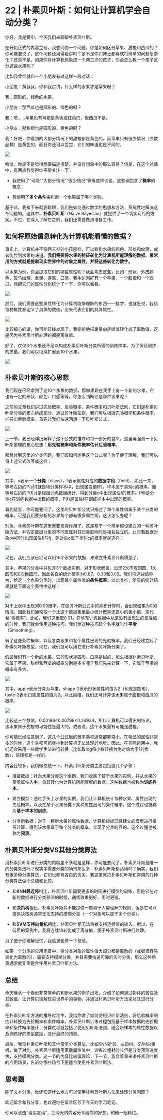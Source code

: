 # 22 \| 朴素贝叶斯：如何让计算机学会自动分类？

你好，我是黄申。今天我们来聊聊朴素贝叶斯。

在开始正式的内容之前，我想问你一个问题，你是如何区分苹果、甜橙和西瓜的？你可能要说了，这个问题还用得着讲吗？是不是你们博士都喜欢将简单的问题复杂化？还真不是，如果你将计算机想象成一个两三岁的孩子，你会怎么教一个孩子区分这些水果呢？

比如我曾经就和一个小朋友有过这样一段对话：

小朋友：黄叔叔，你和我讲讲，什么样的水果才是苹果呀？

我：圆形的、绿色的水果。

小朋友：那西瓜也是圆形的、绿色的呀？

我：嗯……苹果也有可能是黄色或红色的，但西瓜不是。

小朋友：那甜橙也是圆形的、黄色的呀？

我：好吧，你看到的大部分情况下的甜橙都是黄色的，而苹果只有很少情况（少数品种）是黄色的。而且你还可以尝尝，它们的味道也是不同的。

![](<https://static001.geekbang.org/resource/image/0e/db/0e626ddb70a0f4c7133e0a54d18c8fdb.png>)

哈哈，你是不是觉得想要描述清楚，并没有想象中的那么容易？但是，在这个对话中，有两点我觉得你需要关注一下：

- 我使用了“可能”“大部分情况”“很少情况”等等这种词语，这些词包含了**概率**的概念；

- 我使用了**多个条件**来判断一个水果属于哪个类别。


<!-- -->

基于此，我接下来就要聊聊，我们是如何通过数学的思想和方法，系统性地解决这个问题的。这其中，**朴素贝叶斯**（Naive Bayesian）就提供了一个切实可行的方案。不过，在深入了解它之前，我们还需要做点准备工作。

<!-- [[[read_end]]] -->

## 如何将原始信息转化为计算机能看懂的数据？

事实上，计算机并不像两三岁的小孩那样，可以看到水果的颜色、形状和纹理，或者能尝到水果的味道。**我们需要将水果的特征转化为计算机所能理解的数据**。**最常用的方式就是提取现实世界中的对象之属性，并将这些转化为数字。**

以水果为例，你会提取它们的哪些属性呢？我会考虑这些，比如：形状、外皮颜色、斑马纹理、重量、握感、口感。我手边刚好有一个苹果、一个甜橙和一个西瓜，我把它们的属性分别统计了一下，你可以看看。

![](<https://static001.geekbang.org/resource/image/0c/8c/0c4508f42a2179d4de22654ffe17778c.png>)

然后，我们需要这些属性转化为计算机能够理解的东西——数字，也就是说，我给每种属性都定义了具体的数值，用来代表它们的具体属性。

![](<https://static001.geekbang.org/resource/image/8c/5d/8ce159eb36bbed80bda6ab7f6d10bc5d.png>)

比较细心的话，你可能已经发现了，我偷偷地把重量由连续值转化成了离散值，这是因为朴素贝叶斯处理的都是离散值。

好了，仅仅3个水果还不足以构成朴素贝叶斯分类所需的训练样本。为了保证训练的质量，我们可以继续扩展到10个水果。

![](<https://static001.geekbang.org/resource/image/e0/08/e0f92302ec5f9a7353177644db88a408.png>)

## 朴素贝叶斯的核心思想

我们现在已经拿到了这10个水果的数据，那如果现在我手上有一个新的水果，它也有一定的形状、颜色、口感等等，你怎么判断它是哪种水果呢？

之前的文章我们讲过先验概率、后验概率、条件概率和贝叶斯法则，它们是朴素贝叶斯分类的核心组成部分。通过贝叶斯法则，我们可以根据先验概率和条件概率，推导出后验概率。首先让我们快速回想一下贝叶斯公式。

![](<https://static001.geekbang.org/resource/image/0e/57/0ed1d08bd7a3197231ec1b596cadd857.png>)

上一节，我已经详细解释了这个公式的推导和每一部分的含义，这里再强调一下贝叶斯定理的核心思想：**用先验概率和条件概率估计后验概率**。

那具体到这里的分类问题，我们该如何运用这个公式呢？为了便于理解，我们可以将上述公式改写成这样：

![](<https://static001.geekbang.org/resource/image/00/2a/00cdccfb26258a21de50862ccd22a52a.png>)

其中，c表示一个**分类**（class），f表示属性对应的**数据字段**（field）。如此一来，等号左边的P(c\|f)就是待分类样本中，出现属性值f时，样本属于类别c的概率。而等号右边的P(f\|c)是根据训练数据统计，得到分类c中出现属性f的概率。P©是分类c在训练数据中出现的概率，P(f)是属性f在训练样本中出现的概率。

看到这里，你可能要问了，这里的贝叶斯公式只描述了单个属性值属于某个分类的概率，可是我们要分析的水果每个都有很多属性啊，这该怎么办呢？

别急，朴素贝叶斯在这里就要发挥作用了。这是基于一个简单假设建立的一种贝叶斯方法，并假定数据对象的不同属性对其归类影响时是相互独立的。此时若数据对象o中同时出现属性fi与fj，则对象o属于类别c的概率就是这样：

![](<https://static001.geekbang.org/resource/image/51/32/51a8c96cd9a8ae06acdff25a87438332.png>)

现在，我们应该已经可以用10个水果的数据，来建立朴素贝叶斯模型了。

其中，苹果的分类中共包含3个数据实例，对于形状而言，出现2次不规则圆、1次圆形和0次椭圆形，因此各自的统计概率为0.67、0.33和0.00。我们将这些值称为，给定一个水果分类时，出现某个属性值的**条件概率**。以此类推，所有的统计结果就是下面这个表格中这样：

![](<https://static001.geekbang.org/resource/image/50/22/504f97b994046fc3fee82690acdd5622.png>)

对于上表中出现的0.00概率，在做贝叶斯公式中的乘积计算时，会出现结果为0的情况，因此我们通常取一个比这个数据集里最小统计概率还要小的极小值，来代替“零概率”。比如，我们这里取0.01。在填充训练数据中从来没有出现过的属性值的时候，我们就会使用这种技巧，我们给这种技巧起个名字就叫作**平滑**（Smoothing）。

有了这些条件概率，以及各类水果和各个属性出现的先验概率，我们已经建立起了朴素贝叶斯模型。现在，我们就可以用它进行朴素贝叶斯分类了。

假设我们有一个新的水果，它的形状是圆形，口感是甜的，那么根据朴素贝叶斯，它属于苹果、甜橙和西瓜的概率分别是多少呢？我们先来计算一下，它属于苹果的概率有多大。

![](<https://static001.geekbang.org/resource/image/4b/10/4b9b7fc57f85344a90fde596b58ef110.png>)

其中，apple表示分类为苹果，shape-2表示形状属性的值为2（也就是圆形），taste-2表示口感属性的值为2。以此类推，我们还可计算该水果属于甜橙和西瓜的概率。

![](<https://static001.geekbang.org/resource/image/49/1e/490bc17c05070918564c20b943daed1e.png>)

比较这三个数值，0.00198<0.00798<0.26934，所以计算机可以得出的结论，该水果属于甜橙的可能性是最大的，或者说，这个水果最有可能是甜橙。

你可能已经注意到了，这几个公式里的概率乘积通常都非常小，在物品的属性非常多的时候，这个乘积可能就小到计算机无法处理的地步。因此，在实际运用中，我们还会采用一些数学手法进行转换（比如取log将小数转换为绝对值大于1的负数），原理都是一样的。

内容比较多，我稍微总结一下。朴素贝叶斯分类主要包括这几个步骤：

- 准备数据：针对水果分类这个案例，我们收集了若干水果的实例，并从水果的常见属性入手，将其转化为计算机所能理解的数据。这种数据也被称为**训练样本**。

- 建立模型：通过手头上水果的实例，我们让计算机统计每种水果、属性出现的先验概率，以及在某个水果分类下某种属性出现的条件概率。这个过程也被称为**基于样本的训练**。

- 分类新数据：对于一颗新水果的属性数据，计算机根据已经建立的模型进行推导计算，得到该水果属于每个分类的概率，实现了分类的目的。这个过程也被称为**预测**。


<!-- -->

## 朴素贝叶斯分类VS其他分类算法

用朴素贝叶斯进行分类的内容差不多就是这样，你可能要问了，朴素贝叶斯是唯一的分类算法吗？现实中需要分类的场景那么多，朴素贝叶斯都适用吗？确实，我们有很多种分类算法，它们也都有各自的优劣。我这里就把朴素贝叶斯和常用的几种分类算法做个总结和比较。

- 和**KNN最近邻**相比，朴素贝叶斯需要更多的时间进行模型的训练，但是它在对新的数据进行分类预测的时候，通常效果更好、用时更短。

- 和**决策树**相比，朴素贝叶斯并不能提供一套易于人类理解的规则，但是它可以提供决策树通常无法支持的模糊分类（一个对象可以属于多个分类）。

- 和**SVM支持向量机**相比，朴素贝叶斯无法直接支持连续值的输入。所以，在前面的案例中，我将连续值转化成了离散值，便于朴素贝叶斯进行处理。


<!-- -->

为了便于你理解记忆，我这里也做一下总结。

如果一个分类的应用场景中，待分类对象的属性值大部分都是离散的（或者很容易转化为离散的）、需要支持模糊分类，并且需要快速可靠的实时分类，那么这种场景通常就非常适合使用朴素贝叶斯方法。

## 总结

今天我从一个看似非常简单的判断水果的例子出发，介绍了如何通过物体的属性及其数值，让计算机理解现实世界中的事物，并通过朴素贝叶斯方法来对其进行分类。

在朴素贝叶斯方法的推导过程中，我给你讲了如何使用贝叶斯法则，将后验概率的估计转换为先验概率和条件概率。朴素贝叶斯训练过程包括基于样本数据的先验概率和条件概率统计，分类过程就包括了使用贝叶斯法则，结合新样本的属性数据以及训练好的模型数据，进行最终的预测。

最后，我将朴素贝叶斯和其他常见分类算法，比如KNN近邻、决策树、SVM向量机，做了对比。朴素贝叶斯适用离散属性值中，训练过程耗时长但是分类预测速度快，支持模糊分类。这一节的内容比较偏理论，下一节，我会着重来讲朴素贝叶斯的应用场景，告诉你哪些场合下更适合使用朴素贝叶斯法。

## 思考题

除了文本分类，你还知道什么地方可以使用朴素贝叶斯方法来处理分类问题？

<span class="orange">欢迎留言和我分享，也欢迎你在留言区写下今天的学习笔记。</span>

<span class="orange">你可以点击“请朋友读”，把今天的内容分享给你的好友，和他一起精进。</span>



